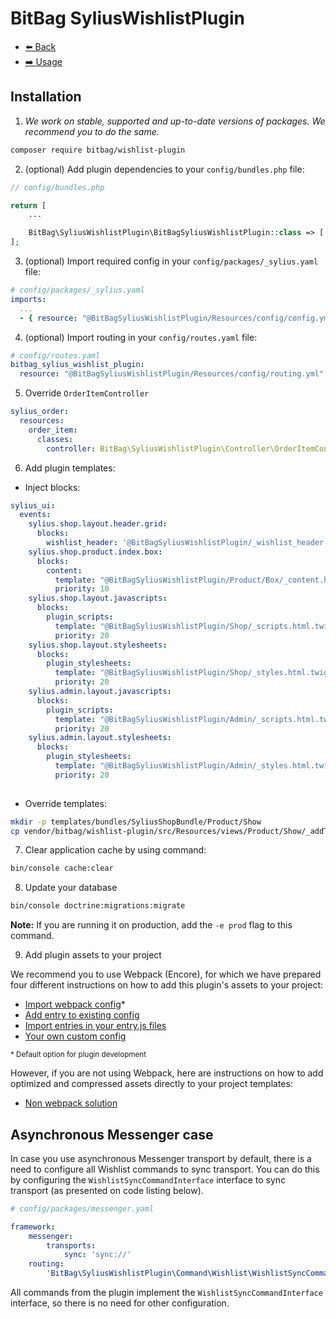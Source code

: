 # BitBag SyliusWishlistPlugin

- [⬅️ Back](../README.md#overview)
- [➡️ Usage](./02-usage.md)

## Installation


1. *We work on stable, supported and up-to-date versions of packages. We recommend you to do the same.*

```bash
composer require bitbag/wishlist-plugin
```

2. (optional) Add plugin dependencies to your `config/bundles.php` file:

```php
// config/bundles.php

return [
    ...

    BitBag\SyliusWishlistPlugin\BitBagSyliusWishlistPlugin::class => ['all' => true],
];
```

3. (optional) Import required config in your `config/packages/_sylius.yaml` file:

```yaml
# config/packages/_sylius.yaml
imports:
  ...
  - { resource: "@BitBagSyliusWishlistPlugin/Resources/config/config.yml" }
```

4. (optional) Import routing in your `config/routes.yaml` file:

  ```yaml
# config/routes.yaml
bitbag_sylius_wishlist_plugin:
    resource: "@BitBagSyliusWishlistPlugin/Resources/config/routing.yml"
```

5. Override `OrderItemController`

```yaml
sylius_order:
  resources:
    order_item:
      classes:
        controller: BitBag\SyliusWishlistPlugin\Controller\OrderItemController

```

6. Add plugin templates:

- Inject blocks:

```yaml
sylius_ui:
  events:
    sylius.shop.layout.header.grid:
      blocks:
        wishlist_header: '@BitBagSyliusWishlistPlugin/_wishlist_header.html.twig'
    sylius.shop.product.index.box:
      blocks:
        content:
          template: "@BitBagSyliusWishlistPlugin/Product/Box/_content.html.twig"
          priority: 10
    sylius.shop.layout.javascripts:
      blocks:
        plugin_scripts:
          template: "@BitBagSyliusWishlistPlugin/Shop/_scripts.html.twig"
          priority: 20
    sylius.shop.layout.stylesheets:
      blocks:
        plugin_stylesheets:
          template: "@BitBagSyliusWishlistPlugin/Shop/_styles.html.twig"
          priority: 20
    sylius.admin.layout.javascripts:
      blocks:
        plugin_scripts:
          template: "@BitBagSyliusWishlistPlugin/Admin/_scripts.html.twig"
          priority: 20
    sylius.admin.layout.stylesheets:
      blocks:
        plugin_stylesheets:
          template: "@BitBagSyliusWishlistPlugin/Admin/_styles.html.twig"
          priority: 20
        
```

- Override templates:

```bash
mkdir -p templates/bundles/SyliusShopBundle/Product/Show
cp vendor/bitbag/wishlist-plugin/src/Resources/views/Product/Show/_addToCart.html.twig templates/bundles/SyliusShopBundle/Product/Show
```

7. Clear application cache by using command:

```bash
bin/console cache:clear
```

8. Update your database

```bash
bin/console doctrine:migrations:migrate
```

**Note:** If you are running it on production, add the `-e prod` flag to this command.

9. Add plugin assets to your project

We recommend you to use Webpack (Encore), for which we have prepared four different instructions on how to add this plugin's assets to your project:

- [Import webpack config](./01.1-webpack-config.md)*
- [Add entry to existing config](./01.2-webpack-entry.md)
- [Import entries in your entry.js files](./01.3-import-entry.md)
- [Your own custom config](./01.4-custom-solution.md)

<small>* Default option for plugin development</small>


However, if you are not using Webpack, here are instructions on how to add optimized and compressed assets directly to your project templates:

- [Non webpack solution](./01.5-non-webpack.md)

## Asynchronous Messenger case

In case you use asynchronous Messenger transport by default, there is a need to configure all Wishlist commands to sync transport.
You can do this by configuring the `WishlistSyncCommandInterface` interface to sync transport (as presented on code listing below).

```yaml
# config/packages/messenger.yaml

framework:
    messenger:
        transports:
            sync: 'sync://'
    routing:
        'BitBag\SyliusWishlistPlugin\Command\Wishlist\WishlistSyncCommandInterface': sync
```

All commands from the plugin implement the `WishlistSyncCommandInterface` interface, so there is no need for other configuration.
